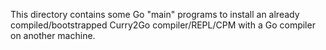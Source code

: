 This directory contains some Go "main" programs to install
an already compiled/bootstrapped Curry2Go compiler/REPL/CPM
with a Go compiler on another machine.
